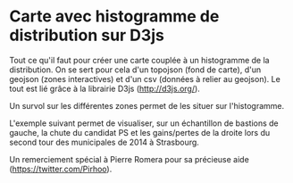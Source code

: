 Carte avec histogramme de distribution sur D3js
=========================

Tout ce qu'il faut pour créer une carte couplée à un histogramme de la distribution. On se sert pour cela d'un topojson (fond de carte), d'un geojson (zones interactives) et d'un csv (données à relier au geojson). Le tout est lié grâce à la librairie D3js (http://d3js.org/).

Un survol sur les différentes zones permet de les situer sur l'histogramme.

L'exemple suivant permet de visualiser, sur un échantillon de bastions de gauche, la chute du candidat PS et les gains/pertes de la droite lors du second tour des municipales de 2014 à Strasbourg.

Un remerciement spécial à Pierre Romera pour sa précieuse aide (https://twitter.com/Pirhoo).
